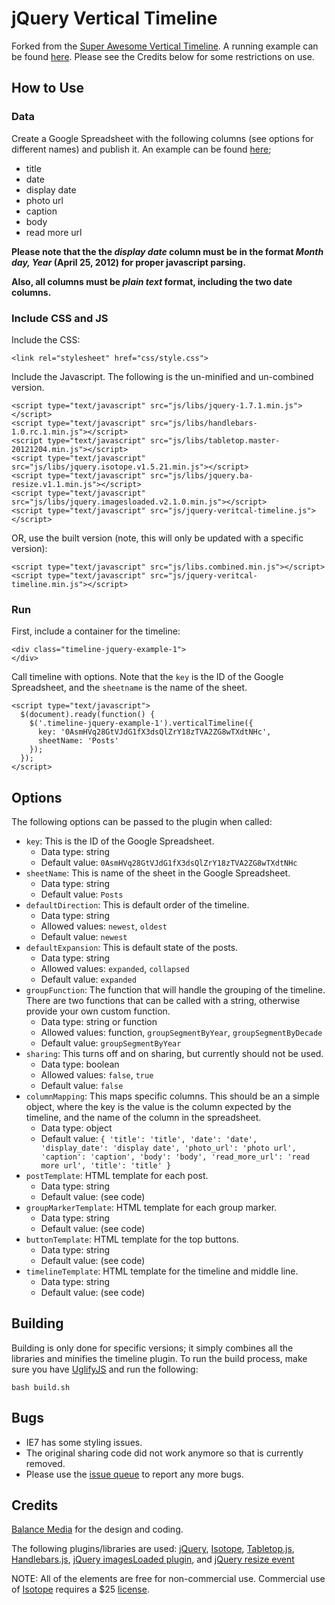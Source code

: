 # jQuery Vertical Timeline

Forked from the [Super Awesome Vertical Timeline](https://github.com/balancemedia/Timeline).  A running example can be found [here](http://minnpost.github.com/jquery-vertical-timeline/example.html).  Please see the Credits below for some restrictions on use.

## How to Use

### Data

Create a Google Spreadsheet with the following columns (see options for different names) and publish it.  An example can be found [here](https://docs.google.com/spreadsheet/ccc?key=0AsmHVq28GtVJdG1fX3dsQlZrY18zTVA2ZG8wTXdtNHc#gid=0);

* title
* date
* display date
* photo url
* caption
* body 
* read more url

**Please note that the the _display date_ column must be in the format _Month day, Year_ (April 25, 2012) for proper javascript parsing.**

**Also, all columns must be _plain text_ format, including the two date columns.**

### Include CSS and JS

Include the CSS:

    <link rel="stylesheet" href="css/style.css">

Include the Javascript.  The following is the un-minified and un-combined version.

    <script type="text/javascript" src="js/libs/jquery-1.7.1.min.js"></script>
    <script type="text/javascript" src="js/libs/handlebars-1.0.rc.1.min.js"></script>
    <script type="text/javascript" src="js/libs/tabletop.master-20121204.min.js"></script>
    <script type="text/javascript" src="js/libs/jquery.isotope.v1.5.21.min.js"></script>
    <script type="text/javascript" src="js/libs/jquery.ba-resize.v1.1.min.js"></script>
    <script type="text/javascript" src="js/libs/jquery.imagesloaded.v2.1.0.min.js"></script>
    <script type="text/javascript" src="js/jquery-veritcal-timeline.js"></script>
    
OR, use the built version (note, this will only be updated with a specific version):

    <script type="text/javascript" src="js/libs.combined.min.js"></script>
    <script type="text/javascript" src="js/jquery-veritcal-timeline.min.js"></script>

### Run

First, include a container for the timeline:

    <div class="timeline-jquery-example-1">
    </div>
    
Call timeline with options.  Note that the ```key``` is the ID of the Google Spreadsheet, and the ```sheetname``` is the name of the sheet.

    <script type="text/javascript">
      $(document).ready(function() {
        $('.timeline-jquery-example-1').verticalTimeline({
          key: '0AsmHVq28GtVJdG1fX3dsQlZrY18zTVA2ZG8wTXdtNHc',
          sheetName: 'Posts'
        });
      });
    </script>
    
## Options

The following options can be passed to the plugin when called:

* ```key```: This is the ID of the Google Spreadsheet.
  * Data type: string
  * Default value: ```0AsmHVq28GtVJdG1fX3dsQlZrY18zTVA2ZG8wTXdtNHc```
* ```sheetName```: This is name of the sheet in the Google Spreadsheet.
  * Data type: string
  * Default value: ```Posts```
* ```defaultDirection```: This is default order of the timeline.
  * Data type: string
  * Allowed values: ```newest```, ```oldest```
  * Default value: ```newest```
* ```defaultExpansion```: This is default state of the posts.
  * Data type: string
  * Allowed values: ```expanded```, ```collapsed```
  * Default value: ```expanded```
* ```groupFunction```: The function that will handle the grouping of the timeline.  There are two functions that can be called with a string, otherwise provide your own custom function.
  * Data type: string or function
  * Allowed values: function, ```groupSegmentByYear```, ```groupSegmentByDecade```
  * Default value: ```groupSegmentByYear```
* ```sharing```: This turns off and on sharing, but currently should not be used.
  * Data type: boolean
  * Allowed values: ```false```, ```true```
  * Default value: ```false```
* ```columnMapping```: This maps specific columns.  This should be an a simple object, where the key is the value is the column expected by the timeline, and the name of the column in the spreadsheet.
  * Data type: object
  * Default value: ```{
        'title': 'title',
        'date': 'date',
        'display_date': 'display date',
        'photo_url': 'photo url',
        'caption': 'caption',
        'body': 'body',
        'read_more_url': 'read more url',
        'title': 'title'
      }```
* ```postTemplate```: HTML template for each post.
  * Data type: string
  * Default value: (see code)
* ```groupMarkerTemplate```: HTML template for each group marker.
  * Data type: string
  * Default value: (see code)
* ```buttonTemplate```: HTML template for the top buttons.
  * Data type: string
  * Default value: (see code)
* ```timelineTemplate```: HTML template for the timeline and middle line.
  * Data type: string
  * Default value: (see code)
  
## Building

Building is only done for specific versions; it simply combines all the libraries and minifies the timeline plugin.  To run the build process, make sure you have [UglifyJS](https://github.com/mishoo/UglifyJS) and run the following:

    bash build.sh

## Bugs 

* IE7 has some styling issues.
* The original sharing code did not work anymore so that is currently removed.
* Please use the [issue queue](https://github.com/MinnPost/jquery-vertical-timeline/issues) to report any more bugs.

## Credits

[Balance Media](http://www.builtbybalance.com) for the design and coding.

The following plugins/libraries are used:
[jQuery](http://jquery.com/), [Isotope](http://isotope.metafizzy.co), [Tabletop.js](http://github.com/jsoma/tabletop), [Handlebars.js](http://handlebarsjs.com/), [jQuery imagesLoaded plugin](http://github.com/desandro/imagesloaded), and [jQuery resize event](http://benalman.com/projects/jquery-resize-plugin/)

NOTE: All of the elements are free for non-commercial use. Commercial use of [Isotope](http://isotope.metafizzy.co) requires a $25 [license](http://metafizzy.co/#isotope-license).